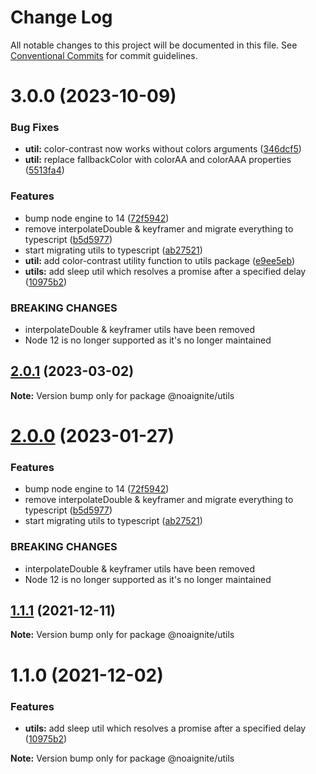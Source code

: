 # Change Log

All notable changes to this project will be documented in this file.
See [Conventional Commits](https://conventionalcommits.org) for commit guidelines.

# 3.0.0 (2023-10-09)


### Bug Fixes

* **util:** color-contrast now works without colors arguments ([346dcf5](https://github.com/noaignite/accelerator/commit/346dcf5183b79f5a8ba2705d1bf03eba93467936))
* **util:** replace fallbackColor with colorAA and colorAAA properties ([5513fa4](https://github.com/noaignite/accelerator/commit/5513fa4085cf4845697e4ee9ac37b92a12915c07))


### Features

* bump node engine to 14 ([72f5942](https://github.com/noaignite/accelerator/commit/72f594247b275a60b45890efc06d43c1241c6b24))
* remove interpolateDouble & keyframer and migrate everything to typescript ([b5d5977](https://github.com/noaignite/accelerator/commit/b5d59776de9e06a7f35860fd9bc790b346df1235))
* start migrating utils to typescript ([ab27521](https://github.com/noaignite/accelerator/commit/ab275211cfffb6e0f08938663a58bab6675be4d7))
* **util:** add color-contrast utility function to utils package ([e9ee5eb](https://github.com/noaignite/accelerator/commit/e9ee5eb8e19a1796a312c9e207107aa210c6e061))
* **utils:** add sleep util which resolves a promise after a specified delay ([10975b2](https://github.com/noaignite/accelerator/commit/10975b2bd14fbd8d98dc99ca65fa76257019f920))


### BREAKING CHANGES

* interpolateDouble & keyframer utils have been removed
* Node 12 is no longer supported as it's no longer maintained





## [2.0.1](https://github.com/noaignite/accelerator/compare/@noaignite/utils@2.0.0...@noaignite/utils@2.0.1) (2023-03-02)

**Note:** Version bump only for package @noaignite/utils





# [2.0.0](https://github.com/noaignite/accelerator/compare/@noaignite/utils@1.1.1...@noaignite/utils@2.0.0) (2023-01-27)


### Features

* bump node engine to 14 ([72f5942](https://github.com/noaignite/accelerator/commit/72f594247b275a60b45890efc06d43c1241c6b24))
* remove interpolateDouble & keyframer and migrate everything to typescript ([b5d5977](https://github.com/noaignite/accelerator/commit/b5d59776de9e06a7f35860fd9bc790b346df1235))
* start migrating utils to typescript ([ab27521](https://github.com/noaignite/accelerator/commit/ab275211cfffb6e0f08938663a58bab6675be4d7))


### BREAKING CHANGES

* interpolateDouble & keyframer utils have been removed
* Node 12 is no longer supported as it's no longer maintained





## [1.1.1](https://github.com/noaignite/accelerator/compare/@noaignite/utils@1.1.0...@noaignite/utils@1.1.1) (2021-12-11)

**Note:** Version bump only for package @noaignite/utils





# 1.1.0 (2021-12-02)


### Features

* **utils:** add sleep util which resolves a promise after a specified delay ([10975b2](https://github.com/noaignite/oui/commit/10975b2bd14fbd8d98dc99ca65fa76257019f920))







**Note:** Version bump only for package @noaignite/utils
